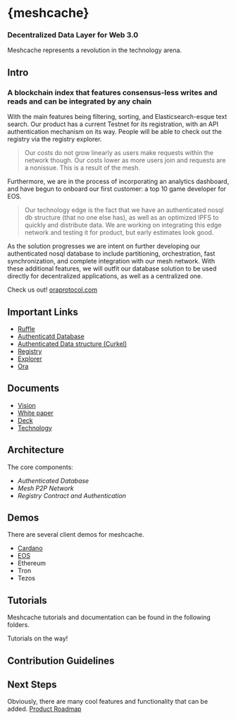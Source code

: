 # {meshcache}
### Decentralized Data Layer for Web 3.0

 Meshcache represents a revolution in the technology arena. 

## Intro

### A blockchain index that features consensus-less writes and reads and can be integrated by any chain

With the main features being filtering, sorting, and Elasticsearch-esque text search.
Our product has a current Testnet for its registration, with an API authentication mechanism on its way. People will be able to check out the registry via the registry explorer. 

> Our costs do not grow linearly as users make requests within the network though. Our costs lower as more users join and 
> requests are a nonissue. This is a result of the mesh.

Furthermore, we are in the process of incorporating an analytics dashboard, and have begun to onboard our first customer: a top 10 game developer for EOS.

> Our technology edge is the fact that we have an authenticated nosql db structure (that no one else has), as well as an 
> optimized IPFS to quickly and distribute data. We are working on integrating this edge network and testing it for product, 
> but early estimates look good.

As the solution progresses we are intent on further developing our authenticated nosql database to include partitioning, orchestration, fast synchronization, and complete integration with our mesh network. With these additional features, we will outfit our database solution to be used directly for decentralized applications, as well as a centralized one.


Check us out!
[oraprotocol.com](https://www.oraprotocol.com/)

## Important Links

- [Ruffle](https://github.com/chasesmith95/meshcache/tree/master/authenticated%20data/ruffle)
- [Authenticatd Database](https://github.com/chasesmith95/meshcache/tree/master/authenticated%20data)
- [Authenticated Data structure (Curkel)](https://github.com/chasesmith95/meshcache/tree/master/authenticated%20data/curkel-db)
- [Registry](https://github.com/chasesmith95/meshcache/tree/master/registry)
- [Explorer](https://github.com/chasesmith95/meshcache/tree/master/meshcache-explorer)
- [Ora](https://github.com/chasesmith95/ora/blob/master/demo/README.md)
  
## Documents
- [Vision](https://github.com/chasesmith95/meshcache/blob/master/docs/Vision.md)
- [White paper](https://docs.google.com/document/d/1ClcK_PHRY42--Z6huYmXAlD6VUnTquJMVo-gHRejUxg)
- [Deck](https://docs.google.com/presentation/d/18GQehThOp7VNl6xLlPt_mcy19jflA6v-VmS74s90AvM)
- [Technology](https://github.com/chasesmith95/meshcache/blob/master/docs/Vision.md)

## Architecture 
The core components:

- *Authenticated Database* 
- *Mesh P2P Network* 
- *Registry Contract and Authentication*


## Demos
There are several client demos for meshcache. 
  - [Cardano](https://github.com/chasesmith95/meshcache/tree/master/examples/cardano-demo)
  - [EOS](https://github.com/chasesmith95/meshcache/tree/master/examples/eos-demo)
  - Ethereum 
  - Tron 
  - Tezos

## Tutorials
Meshcache tutorials and documentation can be found in the following folders. 

Tutorials on the way!

## Contribution Guidelines

## Next Steps
Obviously, there are many cool features and functionality that can be added. [Product Roadmap](https://github.com/chasesmith95/meshcache/blob/master/docs/Vision.md)




